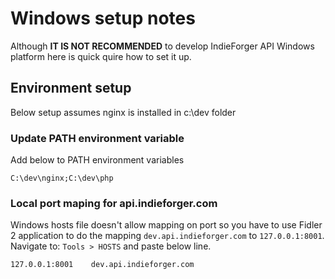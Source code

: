 
# Windows setup notes

Although **IT IS NOT RECOMMENDED** to develop IndieForger API Windows platform here is quick quire how to  set it up.

## Environment setup

Below setup assumes nginx is installed in c:\dev folder

### Update PATH environment variable

Add below to PATH environment variables

```
C:\dev\nginx;C:\dev\php
```

### Local port maping for api.indieforger.com

Windows hosts file doesn't allow mapping on port so you have to use Fidler 2 application to do the mapping `dev.api.indieforger.com` to `127.0.0.1:8001`. Navigate to: `Tools > HOSTS` and paste below line.
 
```
127.0.0.1:8001    dev.api.indieforger.com
```